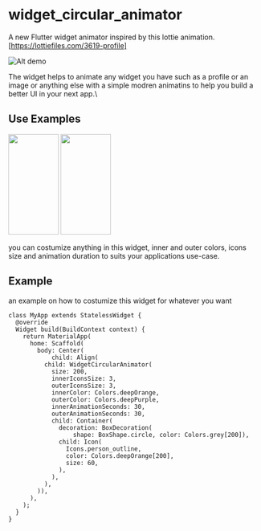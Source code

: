 # widget_circular_animator

A new Flutter widget animator inspired by this lottie animation. [https://lottiefiles.com/3619-profile]



![Alt demo](https://github.com/Ezaldeen99/widget_circular_animator/blob/master/screenshots/example1.gif)

The widget helps to animate any widget you have such as a profile or an image or anything else with a simple modren animatins to help you build a better UI in your next app.\



## Use Examples 

<img src="https://github.com/Ezaldeen99/widget_circular_animator/blob/master/screenshots/example3.gif" width="100" height="200">
<img src="https://github.com/Ezaldeen99/widget_circular_animator/blob/master/screenshots/example2.gif" width="100" height="200">



you can costumize anything in this widget, inner and outer colors, icons size and animation duration to suits your applications use-case.


## Example

an example on how to costumize this widget for whatever you want

```
class MyApp extends StatelessWidget {
  @override
  Widget build(BuildContext context) {
    return MaterialApp(
      home: Scaffold(
        body: Center(
            child: Align(
          child: WidgetCircularAnimator(
            size: 200,
            innerIconsSize: 3,
            outerIconsSize: 3,
            innerColor: Colors.deepOrange,
            outerColor: Colors.deepPurple,
            innerAnimationSeconds: 30,
            outerAnimationSeconds: 30,
            child: Container(
              decoration: BoxDecoration(
                  shape: BoxShape.circle, color: Colors.grey[200]),
              child: Icon(
                Icons.person_outline,
                color: Colors.deepOrange[200],
                size: 60,
              ),
            ),
          ),
        )),
      ),
    );
  }
}
```
